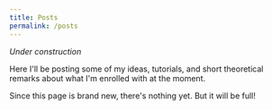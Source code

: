 ```yaml
---
title: Posts
permalink: /posts
---
```


_Under construction_

Here I'll be posting some of my ideas, tutorials, and short theoretical remarks about what I'm enrolled with at the moment.

Since this page is brand new, there's nothing yet. But it will be full!


<!-- <ul class="list pa0">
  {% for post in site.posts %}
  <li class="mv2">
    <a href="{{ site.url }}{{ post.url }}" class="db pv1 link blue hover-mid-gray">
      <time class="fr silver ttu">{{ post.date | date_to_string }} </time>
      {{ post.title }}
    </a>
  </li>
  {% endfor %}
</ul> -->
